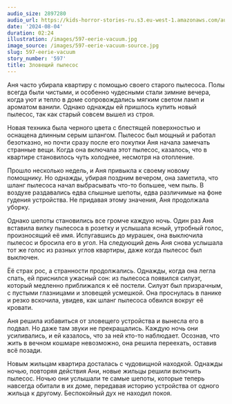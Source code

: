 ```yaml
---
audio_size: 2897280
audio_url: https://kids-horror-stories-ru.s3.eu-west-1.amazonaws.com/audio/597-eerie-vacuum.mp3
date: '2024-08-04'
duration: 02:24
illustration: /images/597-eerie-vacuum.jpg
image_source: /images/597-eerie-vacuum-source.jpg
slug: 597-eerie-vacuum
story_number: '597'
title: Зловещий пылесос
---
```


Аня часто убирала квартиру с помощью своего старого пылесоса. Полы всегда были чистыми, и особенно чудесными стали зимние вечера, когда уют и тепло в доме сопровождались мягким светом ламп и ароматом ванили. Однако однажды ей пришлось купить новый пылесос, так как старый совсем вышел из строя.

Новая техника была черного цвета с блестящей поверхностью и оснащена длинным серым шлангом. Пылесос был мощный и работал безотказно, но почти сразу после его покупки Аня начала замечать странные вещи. Когда она включала этот пылесос, казалось, что в квартире становилось чуть холоднее, несмотря на отопление.

Прошло несколько недель, и Аня привыкла к своему новому помощнику. Но однажды, убирая поздним вечером, она заметила, что шланг пылесоса начал выбрасывать что-то большее, чем пыль. В воздухе раздавались едва слышные шепоты, едва различимые на фоне гудения устройства. Не придавая этому значения, Аня продолжала уборку.

Однако шепоты становились все громче каждую ночь. Один раз Аня вставила вилку пылесоса в розетку и услышала ясный, утробный голос, произносящий её имя. Испугавшись до мурашек, она выключила пылесос и бросила его в угол. На следующий день Аня снова услышала тот же голос из разных углов квартиры, даже когда пылесос был выключен.

Ёё страх рос, а странности продолжались. Однажды, когда она легла спать, ей приснился ужасный сон: из пылесоса появился силуэт, который медленно приближался к её постели. Силуэт был призрачным, с пустыми глазницами и зловещей усмешкой. Она проснулась в панике и резко вскочила, увидев, как шланг пылесоса обвился вокруг её кровати.

Аня решила избавиться от зловещего устройства и вынесла его в подвал. Но даже там звуки не прекращались. Каждую ночь они усиливались, и ей казалось, что за ней кто-то наблюдает. Осознав, что жить в вечном кошмаре невозможно, она решила переехать, оставив всё позади.

Новым жильцам квартира досталась с чудовищной находкой. Однажды ночью, повторяя действия Ани, новые жильцы решили включить пылесос. Ночью они услышали те самые шепоты, которые теперь навсегда обитали в их доме, передавая историю устройства от одного жильца к другому. Беспокойный дух не находил покоя.